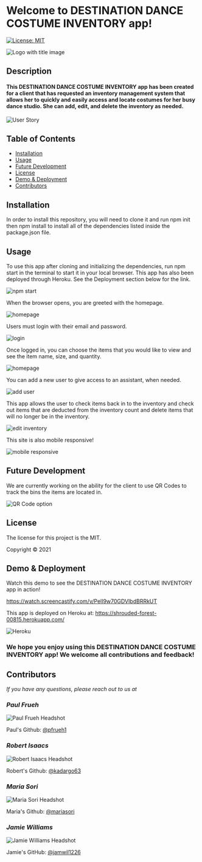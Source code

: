 # Welcome to DESTINATION DANCE COSTUME INVENTORY app!

[![License: MIT](https://img.shields.io/badge/License-MIT-yellow.svg)](https://opensource.org/licenses/MIT)

![Logo with title image](./client/public/images/logo-with-title.png)

## Description

#### This DESTINATION DANCE COSTUME INVENTORY app has been created for a client that has requested an inventory management system that allows her to quickly and easily access and locate costumes for her busy dance studio. She can add, edit, and delete the inventory as needed.
![User Story](./client/public/images/user-story.png)

## Table of Contents
* [Installation](#installation)
* [Usage](#usage)
* [Future Development](#future-developmet)
* [License](#license)
* [Demo & Deployment](#demo)
* [Contributors](#contributors)


## Installation
In order to install this repository, you will need to clone it and run npm init then npm install to install all of the dependencies listed inside the package.json file.

## Usage
To use this app after cloning and initializing the dependencies, run npm start in the terminal to start it in your local browser. This app has also been deployed through Heroku. See the Deployment section below for the link.

![npm start](./client/public/images/npm-start.png)

When the browser opens, you are greeted with the homepage.

![homepage](./client/public/images/homepage.png)

Users must login with their email and password.

![login](./client/public/images/login.png)

Once logged in, you can choose the items that you would like to view and see the item name, size, and quantity.

![homepage](./client/public/images/homepage.png)

You can add a new user to give access to an assistant, when needed.

![add user](./client/public/images/add-approved-user.png)

This app allows the user to check items back in to the inventory and check out items that are deducted from the inventory count and delete items that will no longer be in the inventory.

![edit inventory](./client/public/images/edit-inventory.png)

This site is also mobile responsive!

![mobile responsive](./client/public/images/mobile-responsive.png)

## Future Development
We are currently working on the ability for the client to use QR Codes to track the bins the items are located in.

![QR Code option](./client/public/images/qr-code-revised.png)

## License
The license for this project is the MIT.

Copyright © 2021


## Demo & Deployment
Watch this demo to see the DESTINATION DANCE COSTUME INVENTORY app in action!

https://watch.screencastify.com/v/PelI9w70GDVIbdBRRkUT

This app is deployed on Heroku at: https://shrouded-forest-00815.herokuapp.com/

![Heroku](./client/public/images/heroku.png)


### We hope you enjoy using this DESTINATION DANCE COSTUME INVENTORY app! We welcome all contributions and feedback!


## Contributors
*If you have any questions, please reach out to us at*

### _Paul Frueh_ 
![Paul Frueh Headshot](./client/public/images/paul-frueh-headshot.png)

Paul's Github: [@pfrueh1](https://github.com/pfrueh1/)

### _Robert Isaacs_ 
![Robert Isaacs Headshot](./client/public/images/robert-isaacs-headshot.png)

Robert's Github: [@kadargo63](https://github.com/Kardargo63)

### _Maria Sori_ 
![Maria Sori Headshot](./client/public/images/maria-sori-headshot.png)

Maria's Github: [@mariasori](https://github.com/mariasori)

### _Jamie Williams_ 

![Jamie Williams Headshot](./client/public/images/jamie-williams-headshot.png)

Jamie's GitHub: [@jamwil1226](https://github.com/jamwil1226/)



